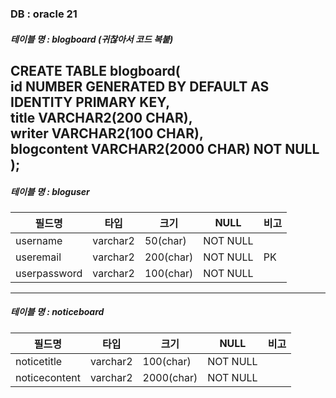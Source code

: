 ### DB : oracle 21

##### 테이블 명 : blogboard (귀찮아서 코드 복붙)
CREATE TABLE blogboard(  
        id NUMBER GENERATED BY DEFAULT AS IDENTITY PRIMARY KEY,  
        title VARCHAR2(200 CHAR),  
        writer VARCHAR2(100 CHAR),  
        blogcontent VARCHAR2(2000 CHAR) NOT NULL  
);
------------------------------------------
##### 테이블 명 : bloguser
| 필드명 | 타입 | 크기 | NULL | 비고 |
| ------ | ---- | ---- | ---- | ---- |
| username | varchar2 | 50(char) | NOT NULL | |
| useremail | varchar2 | 200(char) | NOT NULL | PK |
| userpassword | varchar2 | 100(char) | NOT NULL |  |
------------------------------------------
##### 테이블 명 : noticeboard
| 필드명 | 타입 | 크기 | NULL | 비고 |
| ------ | ---- | ---- | ---- | ---- |
| noticetitle | varchar2 | 100(char) | NOT NULL | |
| noticecontent | varchar2 | 2000(char) | NOT NULL | |
